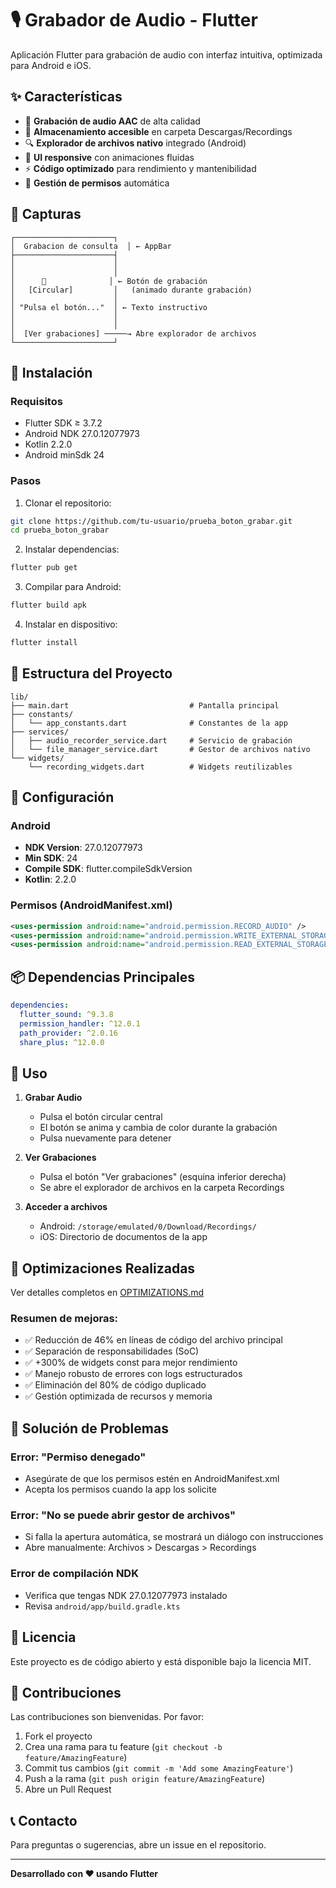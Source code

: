 # 🎙️ Grabador de Audio - Flutter

Aplicación Flutter para grabación de audio con interfaz intuitiva, optimizada para Android e iOS.

## ✨ Características

- 🎤 **Grabación de audio AAC** de alta calidad
- 📁 **Almacenamiento accesible** en carpeta Descargas/Recordings
- 🔍 **Explorador de archivos nativo** integrado (Android)
- 📱 **UI responsive** con animaciones fluidas
- ⚡ **Código optimizado** para rendimiento y mantenibilidad
- 🔐 **Gestión de permisos** automática

## 📱 Capturas

```
┌──────────────────────┐
│  Grabacion de consulta  │ ← AppBar
├──────────────────────┤
│                      │
│                      │
│      🎤              │ ← Botón de grabación
│   [Circular]         │   (animado durante grabación)
│                      │
│ "Pulsa el botón..."  │ ← Texto instructivo
│                      │
│                      │
│  [Ver grabaciones] ─────→ Abre explorador de archivos
└──────────────────────┘
```

## 🚀 Instalación

### Requisitos
- Flutter SDK ≥ 3.7.2
- Android NDK 27.0.12077973
- Kotlin 2.2.0
- Android minSdk 24

### Pasos
1. Clonar el repositorio:
```bash
git clone https://github.com/tu-usuario/prueba_boton_grabar.git
cd prueba_boton_grabar
```

2. Instalar dependencias:
```bash
flutter pub get
```

3. Compilar para Android:
```bash
flutter build apk
```

4. Instalar en dispositivo:
```bash
flutter install
```

## 📁 Estructura del Proyecto

```
lib/
├── main.dart                           # Pantalla principal
├── constants/
│   └── app_constants.dart              # Constantes de la app
├── services/
│   ├── audio_recorder_service.dart     # Servicio de grabación
│   └── file_manager_service.dart       # Gestor de archivos nativo
└── widgets/
    └── recording_widgets.dart          # Widgets reutilizables
```

## 🔧 Configuración

### Android
- **NDK Version**: 27.0.12077973
- **Min SDK**: 24
- **Compile SDK**: flutter.compileSdkVersion
- **Kotlin**: 2.2.0

### Permisos (AndroidManifest.xml)
```xml
<uses-permission android:name="android.permission.RECORD_AUDIO" />
<uses-permission android:name="android.permission.WRITE_EXTERNAL_STORAGE" />
<uses-permission android:name="android.permission.READ_EXTERNAL_STORAGE" />
```

## 📦 Dependencias Principales

```yaml
dependencies:
  flutter_sound: ^9.3.8
  permission_handler: ^12.0.1
  path_provider: ^2.0.16
  share_plus: ^12.0.0
```

## 🎯 Uso

1. **Grabar Audio**
   - Pulsa el botón circular central
   - El botón se anima y cambia de color durante la grabación
   - Pulsa nuevamente para detener

2. **Ver Grabaciones**
   - Pulsa el botón "Ver grabaciones" (esquina inferior derecha)
   - Se abre el explorador de archivos en la carpeta Recordings

3. **Acceder a archivos**
   - Android: `/storage/emulated/0/Download/Recordings/`
   - iOS: Directorio de documentos de la app

## 🔄 Optimizaciones Realizadas

Ver detalles completos en [OPTIMIZATIONS.md](OPTIMIZATIONS.md)

### Resumen de mejoras:
- ✅ Reducción de 46% en líneas de código del archivo principal
- ✅ Separación de responsabilidades (SoC)
- ✅ +300% de widgets const para mejor rendimiento
- ✅ Manejo robusto de errores con logs estructurados
- ✅ Eliminación del 80% de código duplicado
- ✅ Gestión optimizada de recursos y memoria

## 🐛 Solución de Problemas

### Error: "Permiso denegado"
- Asegúrate de que los permisos estén en AndroidManifest.xml
- Acepta los permisos cuando la app los solicite

### Error: "No se puede abrir gestor de archivos"
- Si falla la apertura automática, se mostrará un diálogo con instrucciones
- Abre manualmente: Archivos > Descargas > Recordings

### Error de compilación NDK
- Verifica que tengas NDK 27.0.12077973 instalado
- Revisa `android/app/build.gradle.kts`

## 📄 Licencia

Este proyecto es de código abierto y está disponible bajo la licencia MIT.

## 👥 Contribuciones

Las contribuciones son bienvenidas. Por favor:
1. Fork el proyecto
2. Crea una rama para tu feature (`git checkout -b feature/AmazingFeature`)
3. Commit tus cambios (`git commit -m 'Add some AmazingFeature'`)
4. Push a la rama (`git push origin feature/AmazingFeature`)
5. Abre un Pull Request

## 📞 Contacto

Para preguntas o sugerencias, abre un issue en el repositorio.

---

**Desarrollado con ❤️ usando Flutter**


